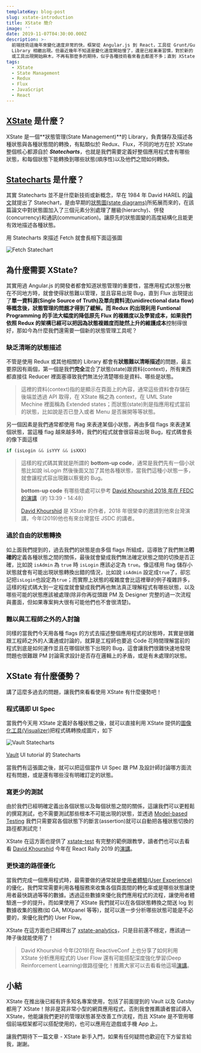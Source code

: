 ```yaml
---
templateKey: blog-post
slug: xstate-introduction
title: XState 簡介
image: ''
date: 2019-11-07T04:30:00.000Z
description: >-
  前端技術這幾年來變化速度非常的快，框架從 Angular.js 到 React，工具從 Grunt/Gulp 到 Webpack/Babel，還有各種
  Library 相繼出現。但最近幾年不知道是變化速度開始慢了，還是已經漸漸習慣，對於新的 Library
  或工具出現開始麻木，不再有那麼多的期待，似乎各種技術看來看去都差不多；直到 XState 的出現，又再讓我眼前為之一亮。
tags:
  - XState
  - State Management
  - Redux
  - Flux
  - JavaScript
  - React
---
```

## [XState](https://github.com/davidkpiano/xstate) 是什麼？

XState 是一個**狀態管理(State Management)**的 Library，負責儲存及描述各種狀態與各種狀態間的轉換，有點類似於 Redux、Flux，不同的地方在於 XState 整個核心都源自於 _**Statecharts**_，也就是我們需要定義好整個應用程式會有哪些狀態，和每個狀態下能轉換到哪些狀態(順序性)以及他們之間如何轉換。

## [Statecharts](https://en.wikipedia.org/wiki/State_diagram#Harel_statechart) 是什麼？

其實 Statecharts 並不是什麼新技術或新概念，早在 1984 年 David HAREL 的[論文](https://www.inf.ed.ac.uk/teaching/courses/seoc/2005_2006/resources/statecharts.pdf)就提出了 Statechart，是由早期的[狀態圖(state diagrams)](https://en.wikipedia.org/wiki/State_diagram)所拓展而來的，在該篇論文中對狀態圖加入了三個元素分別處理了層級(hierarchy)、併發(concurrency)和通訊(communication)。讓原先的狀態圖變的高度結構化且能更有效地描述各種狀態。

用 Statecharts 來描述 Fetch 就會長相下面這張圖

![Fetch Statechart](/img/cleanshot_2019-11-06_at_19.08.49.png "Fetch Statechart")

## 為什麼需要 XState?

其實用過 Angular.js 的開發者都會知道狀態管理的重要性，當應用程式狀態分散在不同地方時，就會使得狀態難以管理，並且容易出現 Bug，直到 Flux 出現提出了**單一資料源(Single Source of Truth)**及**單向資料流(unidirectional data flow)**等概念後，狀態管理的問題才得到了緩解。而 Redux 的出現利用 Funtional Programming 的手法大幅度的降低原先 Flux 的複雜度以及學習成本，如果我們依照 Redux 的架構已經可以把**因為狀態複雜度而陡然上升的維護成本**控制得很好，那如今為什麼我們還需要一個新的狀態管理工具呢？

### 缺乏清晰的狀態描述

不管是使用 Redux 或其他相關的 Library 都會有**狀態難以清晰描述**的問題，最主要原因有兩個，第一個是我們**完全**混合了狀態(state)跟資料(context)，所有東西都直接往 Reducer 裡面塞導致我們無法分清楚哪些是資料、哪些是狀態。

> 這裡的資料(context)指的是顯示在頁面上的內容，通常這些資料會存儲在後端並透過 API 取得，在 XState 稱之為 context，在 UML State Mechine 裡面稱為 Extended states；而狀態(state)則是指應用程式當前的狀態，比如說是否已登入或者 Menu 是否展開等等狀態。

另一個因素是我們通常都使用 flag 來表達某個小狀態，再由多個 flags 來表達某個狀態，當這種 flag 越來越多時，我們的程式就會很容易出現 Bug，程式碼會長的像下面這樣

```javascript
if (isLogin && isYYY && isXXX)
```

> 這樣的程式碼其實就是所謂的 **bottom-up code**，通常是我們先有一個小狀態比如說 isLogin 然後後面又加了其他各種狀態，當我們這種小狀態一多，就會讓程式容出現難以察覺的 Bug。
>
> **bottom-up code** 有哪些壞處可以參考 [David Khourshid 2018 年在 FEDC 的演講](https://youtu.be/ZENUkQUl1_w?t=819)（約 13:39 - 14:48）
>
> [David Khourshid](https://twitter.com/DavidKPiano) 是 XState 的作者，2018 年很榮幸的邀請到他來台灣演講，今年(2019)他也有來台灣當任 JSDC 的講者。

### 過於自由的狀態轉換

如上面我們提到的，過去我們的狀態是由多個 flags 所組成，這導致了我們無法**明確的**定義各種狀態之間的關係，最後就會變成我們無法確定狀態之間的切換是否正確，比如說 `isAdmin` 為 `true` 時 `isLogin` 應該必定為 `true`。像這樣用 flag 儲存小狀態就會有可能出現狀態轉換出錯的情況，比如說 `isAdmin` 設定成`true`了，卻忘記把`isLogin`也設定為`true`；而實際上狀態的複雜度會比這裡舉的例子複雜許多，這樣的程式碼大到一定程度就會變成我們再也無法真正理解程式有哪些狀態，以及哪些可能的狀態應該被處理(除非你再從頭跟 PM 及 Designer 完整的過一次流程與畫面，但如果專案夠大很有可能他們也不會很清楚)。

### 難以與工程師之外的人討論

同樣的當我們今天用各種 flags 的方式去描述整個應用程式的狀態時，其實是很難跟工程師之外的人溝通或討論的，就算是工程師也要追 Code 花時間理解當前的程式到底是如何運作並且在哪個狀態下出現的 Bug，這會讓我們很難快速地發現問題也很難跟 PM 討論需求設計是否存在邏輯上的矛盾，或是有未處理的狀態。

## XState 有什麼優勢？

講了這麼多過去的問題，讓我們來看看使用 XState 有什麼優勢吧！

### 程式碼即 UI Spec

當我們今天用 XState 定義好各種狀態之後，就可以直接利用 XState 提供的[圖像化工具(Visualizer)](https://xstate.js.org/viz/)把程式碼轉換成圖片，如下

![Vault Statecharts](/img/cleanshot_2019-11-06_at_22.09.25.png "Vault Statecharts")

[Vault](https://www.vaultproject.io/) UI tutorial 的 Statecharts

當我們有這張圖之後，就可以把這個當作 UI Spec 跟 PM 及設計師討論哪方面流程有問題，或是還有哪些沒有明確訂定的狀態。

### 寫更少的測試

由於我們已經明確定義出各個狀態以及每個狀態之間的關係，這讓我們可以更輕鬆的撰寫測試，也不需要測試那些根本不可能出現的狀態，並透過 [Model-based Testing](https://en.wikipedia.org/wiki/Model-based_testing) 我們只需要寫各個狀態下的斷言(assertion)就可以自動把各種狀態切換的路徑都測試完！

XState 在這方面也提供了 [xstate-test](https://github.com/davidkpiano/xstate/tree/master/packages/xstate-test) 有完整的範例跟教學，讀者們也可以去看看 [David Khourshid](https://twitter.com/DavidKPiano) 今年在 React Rally 2019 的[演講](https://www.youtube.com/watch?v=tpNmPKjPSFQ)。

### 更快速的路徑優化

當我們完成一個應用程式時，最需要做的通常就是[使用者體驗(User Experience)](https://en.wikipedia.org/wiki/User_experience)的優化，我們常常需要利用各種服務來收集各個頁面間的轉化率或是哪些狀態讓使用者最快跳過等等的數據。透過這些數據來優化我們應用程式的流程，讓使用者體驗進一步的提升。而如果使用了 XState 我們就可以在各個狀態轉換之間送 log 到數據收集的服務(如 GA, MIXpanel 等等)，就可以進一步分析哪些狀態可能是不必要的，來優化我們的 User Flow。

XState 在這方面也已經釋出了 [xstate-analytics](https://github.com/davidkpiano/xstate/tree/master/packages/xstate-analytics)，只是目前還不穩定，應該過一陣子後就能使用了！

> David Khourshid 今年(2019)在 ReactiveConf 上也分享了如何利用 XState 分析應用程式的 User Flow 還有可能搭配深度強化學習(Deep Reinforcement Learning)做路徑優化！推薦大家可以去看看他這場[演講](https://www.youtube.com/watch?v=na1-RumWtxE&fbclid=IwAR15N3cd_0PYZo6ilTfQHuA9uO1EclHEniHcpabZ2J6-h-YqOvzM6TnV51A)。

## 小結

XState 在推出後已經有許多知名專案使用，包括了前面提到的 Vault 以及 Gatsby 都用了 XState！除非是寫非常小型的網頁應用程式，否則我會推薦讀者嘗試導入 XState，他能讓我們更好的管理狀態甚至改善工作流程，而且 XState 是不管用哪個前端框架都可以搭配使用的，也可以應用在遊戲或手機 App 上。

讓我們期待下一篇文章 - XState 新手入門，如果有任何疑問也歡迎在下方留言給我，謝謝。
